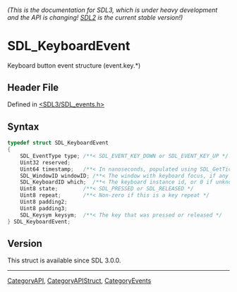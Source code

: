 ###### (This is the documentation for SDL3, which is under heavy development and the API is changing! [SDL2](https://wiki.libsdl.org/SDL2/) is the current stable version!)
# SDL_KeyboardEvent

Keyboard button event structure (event.key.*)

## Header File

Defined in [<SDL3/SDL_events.h>](https://github.com/libsdl-org/SDL/blob/main/include/SDL3/SDL_events.h)

## Syntax

```c
typedef struct SDL_KeyboardEvent
{
    SDL_EventType type; /**< SDL_EVENT_KEY_DOWN or SDL_EVENT_KEY_UP */
    Uint32 reserved;
    Uint64 timestamp;   /**< In nanoseconds, populated using SDL_GetTicksNS() */
    SDL_WindowID windowID; /**< The window with keyboard focus, if any */
    SDL_KeyboardID which;  /**< The keyboard instance id, or 0 if unknown or virtual */
    Uint8 state;        /**< SDL_PRESSED or SDL_RELEASED */
    Uint8 repeat;       /**< Non-zero if this is a key repeat */
    Uint8 padding2;
    Uint8 padding3;
    SDL_Keysym keysym;  /**< The key that was pressed or released */
} SDL_KeyboardEvent;
```

## Version

This struct is available since SDL 3.0.0.

----
[CategoryAPI](CategoryAPI), [CategoryAPIStruct](CategoryAPIStruct), [CategoryEvents](CategoryEvents)

